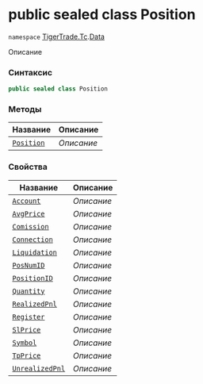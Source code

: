 
# public sealed class Position
`namespace` [TigerTrade.Tc](../../TigerTrade.Tc.md).[Data](../../TigerTrade.Tc/Data.md)



Описание

### Синтаксис
```csharp
public sealed class Position
```


### Методы
| Название | Описание |
| --- | --- |
| [`Position`](./Position.cs/Методы/Position.md) | *Описание* |

### Свойства
| Название | Описание |
| --- | --- |
| [`Account`](./Position.cs/Свойства/Account.md) | *Описание* |
| [`AvgPrice`](./Position.cs/Свойства/AvgPrice.md) | *Описание* |
| [`Comission`](./Position.cs/Свойства/Comission.md) | *Описание* |
| [`Connection`](./Position.cs/Свойства/Connection.md) | *Описание* |
| [`Liquidation`](./Position.cs/Свойства/Liquidation.md) | *Описание* |
| [`PosNumID`](./Position.cs/Свойства/PosNumID.md) | *Описание* |
| [`PositionID`](./Position.cs/Свойства/PositionID.md) | *Описание* |
| [`Quantity`](./Position.cs/Свойства/Quantity.md) | *Описание* |
| [`RealizedPnl`](./Position.cs/Свойства/RealizedPnl.md) | *Описание* |
| [`Register`](./Position.cs/Свойства/Register.md) | *Описание* |
| [`SlPrice`](./Position.cs/Свойства/SlPrice.md) | *Описание* |
| [`Symbol`](./Position.cs/Свойства/Symbol.md) | *Описание* |
| [`TpPrice`](./Position.cs/Свойства/TpPrice.md) | *Описание* |
| [`UnrealizedPnl`](./Position.cs/Свойства/UnrealizedPnl.md) | *Описание* |



